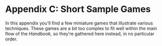 # Appendix C: Short Sample Games
In this appendix you’ll find a few miniature games that illustrate various techniques. These games are a bit too complex to fit well within the main flow of the _Handbook,_ so they’re gathered here instead, in no particular order.
